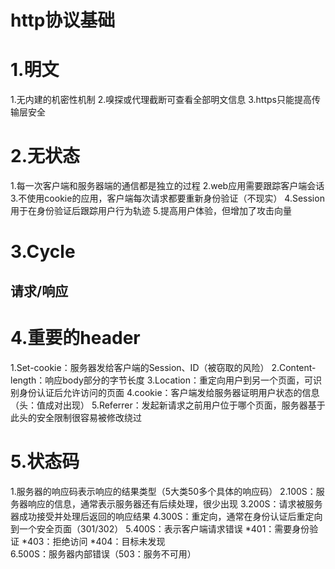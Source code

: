 http协议基础
===

# 1.明文
1.无内建的机密性机制
2.嗅探或代理截断可查看全部明文信息
3.https只能提高传输层安全





# 2.无状态
1.每一次客户端和服务器端的通信都是独立的过程
2.web应用需要跟踪客户端会话
3.不使用cookie的应用，客户端每次请求都要重新身份验证（不现实）
4.Session用于在身份验证后跟踪用户行为轨迹
5.提高用户体验，但增加了攻击向量




# 3.Cycle
## 请求/响应


# 4.重要的header
1.Set-cookie：服务器发给客户端的Session、ID（被窃取的风险）
2.Content-length：响应body部分的字节长度
3.Location：重定向用户到另一个页面，可识别身份认证后允许访问的页面
4.cookie：客户端发给服务器证明用户状态的信息（头：值成对出现）
5.Referrer：发起新请求之前用户位于哪个页面，服务器基于此头的安全限制很容易被修改绕过



# 5.状态码
1.服务器的响应码表示响应的结果类型（5大类50多个具体的响应码）
2.100S：服务器响应的信息，通常表示服务器还有后续处理，很少出现
3.200S：请求被服务器成功接受并处理后返回的响应结果
4.300S：重定向，通常在身份认证后重定向到一个安全页面（301/302）
5.400S：表示客户端请求错误
     *401：需要身份验证
     *403：拒绝访问
     *404：目标未发现      
6.500S：服务器内部错误（503：服务不可用）


